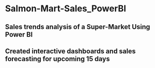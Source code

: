 # Salmon-Mart-Sales_PowerBI
## Sales trends analysis of a Super-Market Using Power BI
## Created interactive dashboards and sales forecasting for upcoming 15 days

